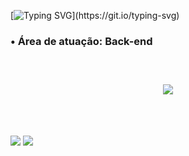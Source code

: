 [![Typing SVG](https://readme-typing-svg.herokuapp.com/?color=00bfbf&size=35&center=true&vCenter=true&width=1000&lines=Olá!;Seja+bem-vindo!)](https://git.io/typing-svg)

<h3>• Área de atuação: Back-end <h3> <br>

<div align="center">
  <a href="https://github.com/ghabrielAxe">
<p align="center">
  <a href="https://skillicons.dev">
    <img src="https://skillicons.dev/icons?i=git,java,cs" />
  </a>
</p>
</div>
<div style="display: inline_block"><br>
</div>
  
  ##
 
<div> 
  <a href="https://www.linkedin.com/in/ghabriel-machado-525b94231/" target="_blank"><img src="https://img.shields.io/badge/-LinkedIn-%230077B5?style=for-the-badge&logo=linkedin&logoColor=white" target="_blank"></a> 
    <a href = "mailto:contato.ghabrielmachado@gmail.com"><img src="https://img.shields.io/badge/-Gmail-%23333?style=for-the-badge&logo=gmail&logoColor=white" target="_blank"></a>
  </div>

</div>
